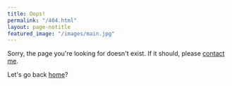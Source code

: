 ```yaml
---
title: Oops!
permalink: "/404.html"
layout: page-notitle
featured_image: "/images/main.jpg"
---
```


Sorry, the page you're looking for doesn't exist. If it should, please [contact me](https://lawrenceypil.com/contact/).

Let's go back [home](https://lawrenceypil.com/)?